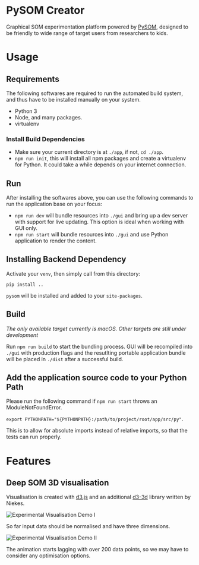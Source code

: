 # PySOM Creator

Graphical SOM experimentation platform powered by [PySOM](), designed to be friendly to wide range of target users from researchers to kids.

# Usage

## Requirements

The following softwares are required to run the automated build system, and thus have to be installed manually on your system.

-   Python 3
-   Node, and many packages.
-   virtualenv

### Install Build Dependencies

-   Make sure your current directory is at `./app`, if not, `cd ./app`.
-   `npm run init`, this will install all npm packages and create a virtualenv for Python. It could take a while depends on your internet connection.

## Run

After installing the softwares above, you can use the following commands to run the application base on your focus:

-   `npm run dev` will bundle resources into `./gui` and bring up a dev server with support for live updating. This option is ideal when working with GUI only.
-   `npm run start` will bundle resources into `./gui` and use Python application to render the content.

## Installing Backend Dependency

Activate your `venv`, then simply call from this directory:

`pip install ..`

`pysom` will be installed and added to your `site-packages`.

## Build

_The only available target currently is macOS. Other targets are still under development_

Run `npm run build` to start the bundling process. GUI will be recompiled into `./gui` with production flags and the resutlting portable application bundle will be placed in `./dist` after a successful build.

## Add the application source code to your Python Path

Please run the following command if `npm run start` throws an ModuleNotFoundError.

`export PYTHONPATH="${PYTHONPATH}:/path/to/project/root/app/src/py"`.

This is to allow for absolute imports instead of relative imports, so that the tests can run properly.

# Features

## Deep SOM 3D visualisation

Visualisation is created with [d3.js](https://github.com/d3/d3/blob/main/API.md) and an additional [d3-3d](https://github.com/niekes/d3-3d/) library written by Niekes.

![Experimental Visualisation Demo I](imgs/viz_demo_1.gif)

So far input data should be normalised and have three dimensions.

![Experimental Visualisation Demo II](imgs/viz_demo_2.gif)

The animation starts lagging with over 200 data points, so we may have to consider any optimisation options.
